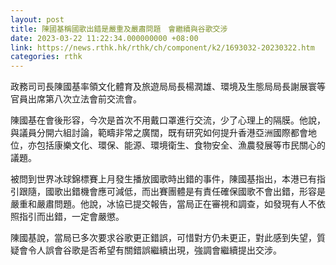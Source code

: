 ```yaml
---
layout: post
title: 陳國基稱國歌出錯是嚴重及嚴肅問題　會繼續與谷歌交涉
date: 2023-03-22 11:22:34.000000000 +08:00
link: https://news.rthk.hk/rthk/ch/component/k2/1693032-20230322.htm
categories: rthk
---
```


政務司司長陳國基率領文化體育及旅遊局局長楊潤雄、環境及生態局局長謝展寰等官員出席第八次立法會前交流會。

陳國基在會後形容，今次是首次不用戴口罩進行交流，少了心理上的隔膜。他說，與議員分開六組討論，範疇非常之廣闊，既有研究如何提升香港亞洲國際都會地位，亦包括康樂文化、環保、能源、環境衛生、食物安全、漁農發展等市民關心的議題。
 
被問到世界冰球錦標賽上月發生播放國歌時出錯的事件，陳國基指出，本港已有指引跟隨，國歌出錯機會應可減低，而出賽團體是有責任確保國歌不會出錯，形容是嚴重和嚴肅問題。他說，冰協已提交報告，當局正在審視和調查，如發現有人不依照指引而出錯，一定會嚴懲。

陳國基說，當局已多次要求谷歌更正錯誤，可惜對方仍未更正，對此感到失望，質疑會令人誤會谷歌是否希望有關錯誤繼續出現，強調會繼續提出交涉。
